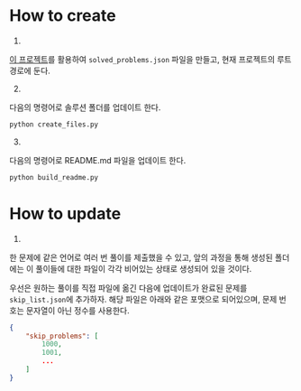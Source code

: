 # How to create

1.

[이 프로젝트](https://github.com/haklee/boj-i-solved)를 활용하여 `solved_problems.json` 파일을 만들고, 현재 프로젝트의 루트 경로에 둔다.

2.

다음의 명령어로 솔루션 폴더를 업데이트 한다.

``` python
python create_files.py
```

3.

다음의 명령어로 README.md 파일을 업데이트 한다.

``` python
python build_readme.py
```

# How to update

1.

한 문제에 같은 언어로 여러 번 풀이를 제출했을 수 있고, 앞의 과정을 통해 생성된 폴더에는 이 풀이들에 대한 파일이 각각 비어있는 상태로 생성되어 있을 것이다.

우선은 원하는 풀이를 직접 파일에 옮긴 다음에 업데이트가 완료된 문제를 `skip_list.json`에 추가하자. 해당 파일은 아래와 같은 포맷으로 되어있으며, 문제 번호는 문자열이 아닌 정수를 사용한다.

```json
{
    "skip_problems": [
        1000,
        1001,
        ...
    ]
} 
```
